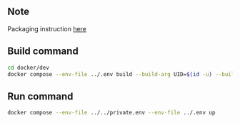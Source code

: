 ## Note

Packaging instruction [here](https://packaging.python.org/en/latest/tutorials/packaging-projects/)

## Build command

```sh
cd docker/dev
docker compose --env-file ../.env build --build-arg UID=$(id -u) --build-arg GID=$(id -g)
```

## Run command

```sh
docker compose --env-file ../../private.env --env-file ../.env up
```